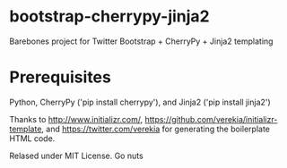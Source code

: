 bootstrap-cherrypy-jinja2
=========================
Barebones project for Twitter Bootstrap + CherryPy + Jinja2 templating

Prerequisites
=============
Python, CherryPy ('pip install cherrypy'), and Jinja2 ('pip install jinja2')

Thanks to http://www.initializr.com/, https://github.com/verekia/initializr-template, and https://twitter.com/verekia for generating the boilerplate HTML code.

Relased under MIT License. Go nuts
